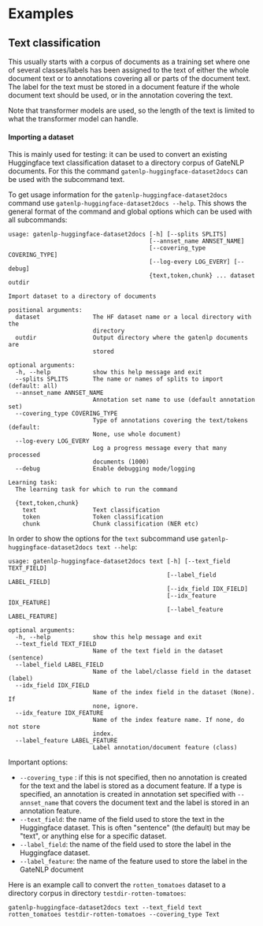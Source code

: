 # Examples


## Text classification

This usually starts with a corpus of documents as a training set where one of several classes/labels has been assigned 
to the text of either the whole document text or to annotations covering all or parts of the document text.
The label for the text must be stored in a document feature if the whole document text should be used, or in the
annotation covering the text.

Note that transformer models are used, so the length of the text is limited to what the transformer model can handle.

#### Importing a dataset

This is mainly used for testing: it can be used to convert an existing Huggingface text classification dataset
to a directory corpus of GateNLP documents. For this the command `gatenlp-huggingface-dataset2docs` can be used
with the subcommand text. 

To get usage information for the `gatenlp-huggingface-dataset2docs` command use `gatenlp-huggingface-dataset2docs --help`. 
This shows the general format of the command and global options which can be used with all subcommands: 

```
usage: gatenlp-huggingface-dataset2docs [-h] [--splits SPLITS]
                                        [--annset_name ANNSET_NAME]
                                        [--covering_type COVERING_TYPE]
                                        [--log-every LOG_EVERY] [--debug]
                                        {text,token,chunk} ... dataset outdir

Import dataset to a directory of documents

positional arguments:
  dataset               The HF dataset name or a local directory with the
                        directory
  outdir                Output directory where the gatenlp documents are
                        stored

optional arguments:
  -h, --help            show this help message and exit
  --splits SPLITS       The name or names of splits to import (default: all)
  --annset_name ANNSET_NAME
                        Annotation set name to use (default annotation set)
  --covering_type COVERING_TYPE
                        Type of annotations covering the text/tokens (default:
                        None, use whole document)
  --log-every LOG_EVERY
                        Log a progress message every that many processed
                        documents (1000)
  --debug               Enable debugging mode/logging

Learning task:
  The learning task for which to run the command

  {text,token,chunk}
    text                Text classification
    token               Token classification
    chunk               Chunk classification (NER etc)
```

In order to show the options for the `text` subcommand use `gatenlp-huggingface-dataset2docs text --help`:

```
usage: gatenlp-huggingface-dataset2docs text [-h] [--text_field TEXT_FIELD]
                                             [--label_field LABEL_FIELD]
                                             [--idx_field IDX_FIELD]
                                             [--idx_feature IDX_FEATURE]
                                             [--label_feature LABEL_FEATURE]

optional arguments:
  -h, --help            show this help message and exit
  --text_field TEXT_FIELD
                        Name of the text field in the dataset (sentence)
  --label_field LABEL_FIELD
                        Name of the label/classe field in the dataset (label)
  --idx_field IDX_FIELD
                        Name of the index field in the dataset (None). If
                        none, ignore.
  --idx_feature IDX_FEATURE
                        Name of the index feature name. If none, do not store
                        index.
  --label_feature LABEL_FEATURE
                        Label annotation/document feature (class)
```

Important options:

* `--covering_type` : if this is not specified, then no annotation is created for the text and the label
    is stored as a document feature. If a type is specified, an annotation is created in annotation set specified
    with `--annset_name` that covers the document text and the label is stored in an annotation feature.
* `--text_field`: the name of the field used to store the text in the Huggingface dataset. This is often "sentence"
    (the default) but may be "text", or anything else for a specific dataset.
* `--label_field`: the name of the field used to store the label in the Huggingface dataset.
* `--label_feature`: the name of the feature used to store the label in the GateNLP document



Here is an example call to convert the `rotten_tomatoes` dataset to a directory corpus in directory `testdir-rotten-tomatoes`:

```
gatenlp-huggingface-dataset2docs text --text_field text rotten_tomatoes testdir-rotten-tomatoes --covering_type Text
```

